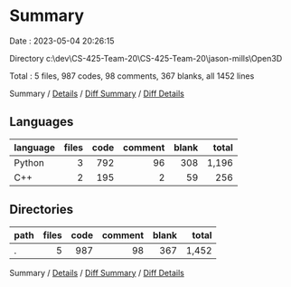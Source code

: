 # Summary

Date : 2023-05-04 20:26:15

Directory c:\\dev\\CS-425-Team-20\\CS-425-Team-20\\jason-mills\\Open3D

Total : 5 files,  987 codes, 98 comments, 367 blanks, all 1452 lines

Summary / [Details](details.md) / [Diff Summary](diff.md) / [Diff Details](diff-details.md)

## Languages
| language | files | code | comment | blank | total |
| :--- | ---: | ---: | ---: | ---: | ---: |
| Python | 3 | 792 | 96 | 308 | 1,196 |
| C++ | 2 | 195 | 2 | 59 | 256 |

## Directories
| path | files | code | comment | blank | total |
| :--- | ---: | ---: | ---: | ---: | ---: |
| . | 5 | 987 | 98 | 367 | 1,452 |

Summary / [Details](details.md) / [Diff Summary](diff.md) / [Diff Details](diff-details.md)